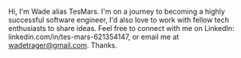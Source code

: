 Hi, I'm Wade alias TesMars.
I'm on a journey to becoming a highly successful software engineer,
I'd also love to work with fellow tech enthusiasts to share ideas.
Feel free to connect with me on LinkedIn: linkedin.com/in/tes-mars-621354147, or email me at wadetrager@gmail.com.
Thanks.
